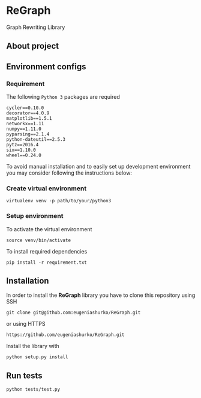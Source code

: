 # ReGraph

Graph Rewriting Library

## About project

## Environment configs 

### Requirement

The following `Python 3` packages are required

```
cycler==0.10.0
decorator==4.0.9
matplotlib==1.5.1
networkx==1.11
numpy==1.11.0
pyparsing==2.1.4
python-dateutil==2.5.3
pytz==2016.4
six==1.10.0
wheel==0.24.0
```

To avoid manual installation and to easily set up development environment you may consider following the instructions below:

### Create virtual environment

```
virtualenv venv -p path/to/your/python3
```

### Setup environment

To activate the virtual environment
```
source venv/bin/activate
```

To install required dependencies
```
pip install -r requirement.txt
```

## Installation

In order to install the **ReGraph** library you have to clone this repository using SSH
```
git clone git@github.com:eugeniashurko/ReGraph.git
```
or using HTTPS
```
https://github.com/eugeniashurko/ReGraph.git
```
Install the library with
```
python setup.py install
```

## Run tests

```
python tests/test.py
```

